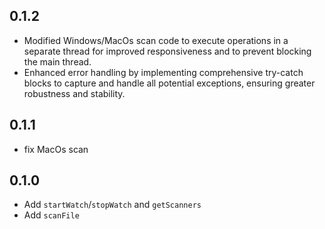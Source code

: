 ## 0.1.2

- Modified Windows/MacOs scan code to execute operations in a separate thread for improved responsiveness and to prevent blocking the main thread.
- Enhanced error handling by implementing comprehensive try-catch blocks to capture and handle all potential exceptions, ensuring greater robustness and stability.

## 0.1.1

- fix MacOs scan

## 0.1.0

- Add `startWatch`/`stopWatch` and `getScanners`
- Add `scanFile`
